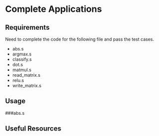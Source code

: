 # Complete Applications


## Requirements
Need to complete the code for the following file and pass the test cases.
- abs.s
- argmax.s
- classify.s
- dot.s
- matmul.s
- read_matrix.s
- relu.s
- write_matrix.s


## Usage
###abs.s


## Useful Resources


